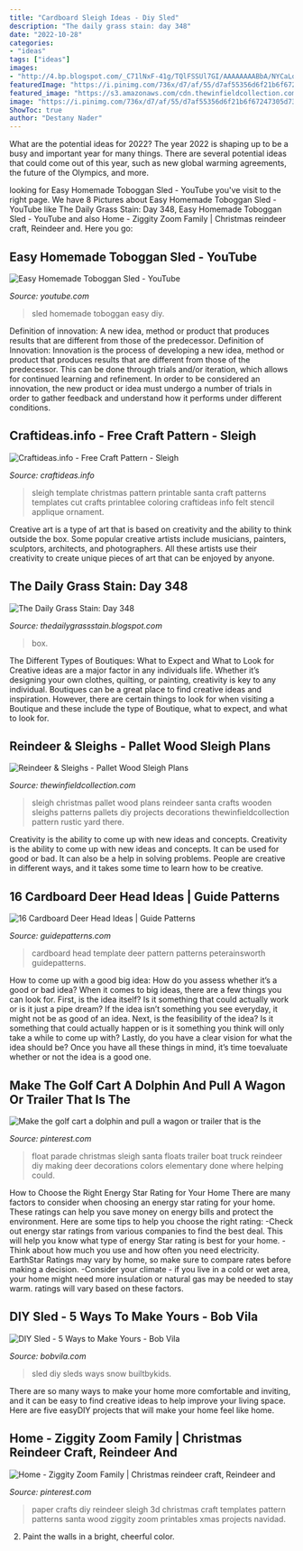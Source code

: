 ```yaml
---
title: "Cardboard Sleigh Ideas - Diy Sled"
description: "The daily grass stain: day 348"
date: "2022-10-28"
categories:
- "ideas"
tags: ["ideas"]
images:
- "http://4.bp.blogspot.com/_C71lNxF-41g/TQlFSSUl7GI/AAAAAAAABbA/NYCaLoFGCbk/s1600/Dec-15-2010-SantaSleigh.jpg"
featuredImage: "https://i.pinimg.com/736x/d7/af/55/d7af55356d6f21b6f67247305d73bd8b--d-paper-crafts-diy-paper.jpg"
featured_image: "https://s3.amazonaws.com/cdn.thewinfieldcollection.com/images/uploads/11378_11638_large.jpg"
image: "https://i.pinimg.com/736x/d7/af/55/d7af55356d6f21b6f67247305d73bd8b--d-paper-crafts-diy-paper.jpg"
ShowToc: true
author: "Destany Nader"
---
```



What are the potential ideas for 2022?
The year 2022 is shaping up to be a busy and important year for many things. There are several potential ideas that could come out of this year, such as new global warming agreements, the future of the Olympics, and more.

	

		
looking for Easy Homemade Toboggan Sled - YouTube you've visit to the right page. We have 8 Pictures about Easy Homemade Toboggan Sled - YouTube like The Daily Grass Stain: Day 348, Easy Homemade Toboggan Sled - YouTube and also Home - Ziggity Zoom Family | Christmas reindeer craft, Reindeer and. Here you go:
		
    
## Easy Homemade Toboggan Sled - YouTube

<img loading=lazy src="https://i.ytimg.com/vi/5adyA_qVN4o/maxresdefault.jpg" onerror="this.onerror=null;this.src='https://tse3.mm.bing.net/th?id=OIP._UpdLBHOCSXiXvZ9tln7cQHaEK&amp;pid=15.1';" alt="Easy Homemade Toboggan Sled - YouTube">

_Source: youtube.com_

>sled homemade toboggan easy diy. 

	

Definition of innovation: A new idea, method or product that produces results that are different from those of the predecessor.
Definition of Innovation: 
Innovation is the process of developing a new idea, method or product that produces results that are different from those of the predecessor. This can be done through trials and/or iteration, which allows for continued learning and refinement. In order to be considered an innovation, the new product or idea must undergo a number of trials in order to gather feedback and understand how it performs under different conditions.

    
## Craftideas.info - Free Craft Pattern - Sleigh

<img loading=lazy src="https://www.craftideas.info/assets/images/Sleigh_640.jpg" onerror="this.onerror=null;this.src='https://tse2.mm.bing.net/th?id=OIP.mWLAJokbt4pslO3KrsWJWAHaMA&amp;pid=15.1';" alt="Craftideas.info - Free Craft Pattern - Sleigh">

_Source: craftideas.info_

>sleigh template christmas pattern printable santa craft patterns templates cut crafts printablee coloring craftideas info felt stencil applique ornament. 

	

Creative art is a type of art that is based on creativity and the ability to think outside the box. Some popular creative artists include musicians, painters, sculptors, architects, and photographers. All these artists use their creativity to create unique pieces of art that can be enjoyed by anyone.

    
## The Daily Grass Stain: Day 348

<img loading=lazy src="http://4.bp.blogspot.com/_C71lNxF-41g/TQlFSSUl7GI/AAAAAAAABbA/NYCaLoFGCbk/s1600/Dec-15-2010-SantaSleigh.jpg" onerror="this.onerror=null;this.src='https://tse2.mm.bing.net/th?id=OIP.6UFdOo4cQZw83wcPyY1JVgHaE7&amp;pid=15.1';" alt="The Daily Grass Stain: Day 348">

_Source: thedailygrassstain.blogspot.com_

>box. 

	

The Different Types of Boutiques: What to Expect and What to Look for
Creative ideas are a major factor in any individuals life. Whether it’s designing your own clothes, quilting, or painting, creativity is key to any individual. Boutiques can be a great place to find creative ideas and inspiration. However, there are certain things to look for when visiting a Boutique and these include the type of Boutique, what to expect, and what to look for.

    
## Reindeer &amp; Sleighs - Pallet Wood Sleigh Plans

<img loading=lazy src="https://s3.amazonaws.com/cdn.thewinfieldcollection.com/images/uploads/11378_11638_large.jpg" onerror="this.onerror=null;this.src='https://tse4.mm.bing.net/th?id=OIP.xx7nEEv6Fa1bZKJ-X6kBXAHaG1&amp;pid=15.1';" alt="Reindeer &amp; Sleighs - Pallet Wood Sleigh Plans">

_Source: thewinfieldcollection.com_

>sleigh christmas pallet wood plans reindeer santa crafts wooden sleighs patterns pallets diy projects decorations thewinfieldcollection pattern rustic yard there. 

	

Creativity is the ability to come up with new ideas and concepts.
Creativity is the ability to come up with new ideas and concepts. It can be used for good or bad. It can also be a help in solving problems. People are creative in different ways, and it takes some time to learn how to be creative.

    
## 16 Cardboard Deer Head Ideas | Guide Patterns

<img loading=lazy src="http://www.guidepatterns.com/wp-content/uploads/2015/09/Cardboard-Deer-Head-Pattern.jpg" onerror="this.onerror=null;this.src='https://tse1.mm.bing.net/th?id=OIP.e77cG69EpRcOd3dOR7GQywHaFd&amp;pid=15.1';" alt="16 Cardboard Deer Head Ideas | Guide Patterns">

_Source: guidepatterns.com_

>cardboard head template deer pattern patterns peterainsworth guidepatterns. 

	

How to come up with a good big idea: How do you assess whether it’s a good or bad idea?
When it comes to big ideas, there are a few things you can look for. First, is the idea itself? Is it something that could actually work or is it just a pipe dream? If the idea isn’t something you see everyday, it might not be as good of an idea. Next, is the feasibility of the idea? Is it something that could actually happen or is it something you think will only take a while to come up with? Lastly, do you have a clear vision for what the idea should be? Once you have all these things in mind, it’s time toevaluate whether or not the idea is a good one.

    
## Make The Golf Cart A Dolphin And Pull A Wagon Or Trailer That Is The

<img loading=lazy src="https://i.pinimg.com/originals/13/b2/04/13b204e10635791599345c77f46e1909.jpg" onerror="this.onerror=null;this.src='https://tse3.mm.bing.net/th?id=OIP.mjPUO0ZdA9fvO85RzRJsJwHaFj&amp;pid=15.1';" alt="Make the golf cart a dolphin and pull a wagon or trailer that is the">

_Source: pinterest.com_

>float parade christmas sleigh santa floats trailer boat truck reindeer diy making deer decorations colors elementary done where helping could. 

	

How to Choose the Right Energy Star Rating for Your Home
There are many factors to consider when choosing an energy star rating for your home. These ratings can help you save money on energy bills and protect the environment. Here are some tips to help you choose the right rating:
-Check out energy star ratings from various companies to find the best deal. This will help you know what type of energy Star rating is best for your home.
-Think about how much you use and how often you need electricity. EarthStar Ratings may vary by home, so make sure to compare rates before making a decision.
-Consider your climate - if you live in a cold or wet area, your home might need more insulation or natural gas may be needed to stay warm. ratings will vary based on these factors.

    
## DIY Sled - 5 Ways To Make Yours - Bob Vila

<img loading=lazy src="http://s3-production.bobvila.com/articles/wp-content/uploads/2014/12/sleds.jpg" onerror="this.onerror=null;this.src='https://tse4.mm.bing.net/th?id=OIP.NjfykiP-lWD9Wb4XYtzLRgHaFI&amp;pid=15.1';" alt="DIY Sled - 5 Ways to Make Yours - Bob Vila">

_Source: bobvila.com_

>sled diy sleds ways snow builtbykids. 

	

There are so many ways to make your home more comfortable and inviting, and it can be easy to find creative ideas to help improve your living space. Here are five easyDIY projects that will make your home feel like home.

    
## Home - Ziggity Zoom Family | Christmas Reindeer Craft, Reindeer And

<img loading=lazy src="https://i.pinimg.com/736x/d7/af/55/d7af55356d6f21b6f67247305d73bd8b--d-paper-crafts-diy-paper.jpg" onerror="this.onerror=null;this.src='https://tse2.mm.bing.net/th?id=OIP.BlNiL3QjIX8xczebe302LwHaJQ&amp;pid=15.1';" alt="Home - Ziggity Zoom Family | Christmas reindeer craft, Reindeer and">

_Source: pinterest.com_

>paper crafts diy reindeer sleigh 3d christmas craft templates pattern patterns santa wood ziggity zoom printables xmas projects navidad. 

	

2. Paint the walls in a bright, cheerful color.


